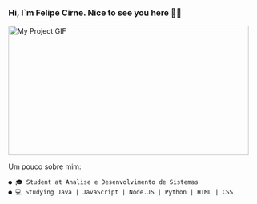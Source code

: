### Hi, I`m Felipe Cirne. Nice to see you here ✋🏽
<img src="https://media.giphy.com/media/3ornk57KwDXf81rjWM/giphy.gif" alt="My Project GIF" width="480" height="259">

Um pouco sobre mim:

	● 🎓 Student at Analise e Desenvolvimento de Sistemas
	● 💻 Studying Java | JavaScript | Node.JS | Python | HTML | CSS

